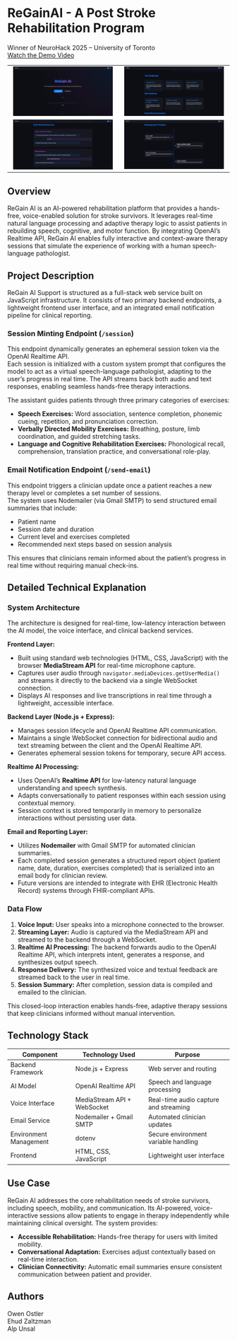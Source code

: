 # ReGainAI - A Post Stroke Rehabilitation Program

Winner of NeuroHack 2025 – University of Toronto  
[Watch the Demo Video](https://youtu.be/wzIhDSpJFKM)

<p align="center">
  <table width="100%">
    <tr>
      <td align="center" width="50%">
        <img src="./public/image%204.png" alt="ReGain AI – Home Interface" width="95%"/><br/>
      </td>
      <td align="center" width="50%">
        <img src="./public/image%203.png" alt="ReGain AI – Active Session" width="95%"/><br/>
      </td>
    </tr>
    <tr>
      <td align="center" width="50%">
        <img src="./public/image%202.png" alt="ReGain AI – Feedback Summary" width="95%"/><br/>
      </td>
      <td align="center" width="50%">
        <img src="./public/image%201.png" alt="ReGain AI – Clinician Dashboard" width="95%"/><br/>
      </td>
    </tr>
  </table>
</p>



## Overview

ReGain AI is an AI-powered rehabilitation platform that provides a hands-free, voice-enabled solution for stroke survivors. It leverages real-time natural language processing and adaptive therapy logic to assist patients in rebuilding speech, cognitive, and motor function. By integrating OpenAI’s Realtime API, ReGain AI enables fully interactive and context-aware therapy sessions that simulate the experience of working with a human speech-language pathologist.

## Project Description

ReGain AI Support is structured as a full-stack web service built on JavaScript infrastructure. It consists of two primary backend endpoints, a lightweight frontend user interface, and an integrated email notification pipeline for clinical reporting.

### Session Minting Endpoint (`/session`)

This endpoint dynamically generates an ephemeral session token via the OpenAI Realtime API.  
Each session is initialized with a custom system prompt that configures the model to act as a virtual speech-language pathologist, adapting to the user’s progress in real time. The API streams back both audio and text responses, enabling seamless hands-free therapy interactions.

The assistant guides patients through three primary categories of exercises:

- **Speech Exercises:** Word association, sentence completion, phonemic cueing, repetition, and pronunciation correction.  
- **Verbally Directed Mobility Exercises:** Breathing, posture, limb coordination, and guided stretching tasks.  
- **Language and Cognitive Rehabilitation Exercises:** Phonological recall, comprehension, translation practice, and conversational role-play.

### Email Notification Endpoint (`/send-email`)

This endpoint triggers a clinician update once a patient reaches a new therapy level or completes a set number of sessions.  
The system uses Nodemailer (via Gmail SMTP) to send structured email summaries that include:

- Patient name  
- Session date and duration  
- Current level and exercises completed  
- Recommended next steps based on session analysis  

This ensures that clinicians remain informed about the patient’s progress in real time without requiring manual check-ins.

## Detailed Technical Explanation

### System Architecture

The architecture is designed for real-time, low-latency interaction between the AI model, the voice interface, and clinical backend services.

**Frontend Layer:**
- Built using standard web technologies (HTML, CSS, JavaScript) with the browser **MediaStream API** for real-time microphone capture.
- Captures user audio through `navigator.mediaDevices.getUserMedia()` and streams it directly to the backend via a single WebSocket connection.
- Displays AI responses and live transcriptions in real time through a lightweight, accessible interface.

**Backend Layer (Node.js + Express):**
- Manages session lifecycle and OpenAI Realtime API communication.
- Maintains a single WebSocket connection for bidirectional audio and text streaming between the client and the OpenAI Realtime API.
- Generates ephemeral session tokens for temporary, secure API access.

**Realtime AI Processing:**
- Uses OpenAI’s **Realtime API** for low-latency natural language understanding and speech synthesis.
- Adapts conversationally to patient responses within each session using contextual memory.
- Session context is stored temporarily in memory to personalize interactions without persisting user data.

**Email and Reporting Layer:**
- Utilizes **Nodemailer** with Gmail SMTP for automated clinician summaries.
- Each completed session generates a structured report object (patient name, date, duration, exercises completed) that is serialized into an email body for clinician review.
- Future versions are intended to integrate with EHR (Electronic Health Record) systems through FHIR-compliant APIs.

### Data Flow

1. **Voice Input:** User speaks into a microphone connected to the browser.  
2. **Streaming Layer:** Audio is captured via the MediaStream API and streamed to the backend through a WebSocket.  
3. **Realtime AI Processing:** The backend forwards audio to the OpenAI Realtime API, which interprets intent, generates a response, and synthesizes output speech.  
4. **Response Delivery:** The synthesized voice and textual feedback are streamed back to the user in real time.  
5. **Session Summary:** After completion, session data is compiled and emailed to the clinician.  

This closed-loop interaction enables hands-free, adaptive therapy sessions that keep clinicians informed without manual intervention.

## Technology Stack

| Component | Technology Used | Purpose |
|------------|----------------|----------|
| Backend Framework | Node.js + Express | Web server and routing |
| AI Model | OpenAI Realtime API | Speech and language processing |
| Voice Interface | MediaStream API + WebSocket | Real-time audio capture and streaming |
| Email Service | Nodemailer + Gmail SMTP | Automated clinician updates |
| Environment Management | dotenv | Secure environment variable handling |
| Frontend | HTML, CSS, JavaScript | Lightweight user interface |

## Use Case

ReGain AI addresses the core rehabilitation needs of stroke survivors, including speech, mobility, and communication. Its AI-powered, voice-interactive sessions allow patients to engage in therapy independently while maintaining clinical oversight. The system provides:

- **Accessible Rehabilitation:** Hands-free therapy for users with limited mobility.  
- **Conversational Adaptation:** Exercises adjust contextually based on real-time interaction.  
- **Clinician Connectivity:** Automatic email summaries ensure consistent communication between patient and provider.


## Authors

Owen Ostler  
Ehud Zaltzman  
Alp Unsal
